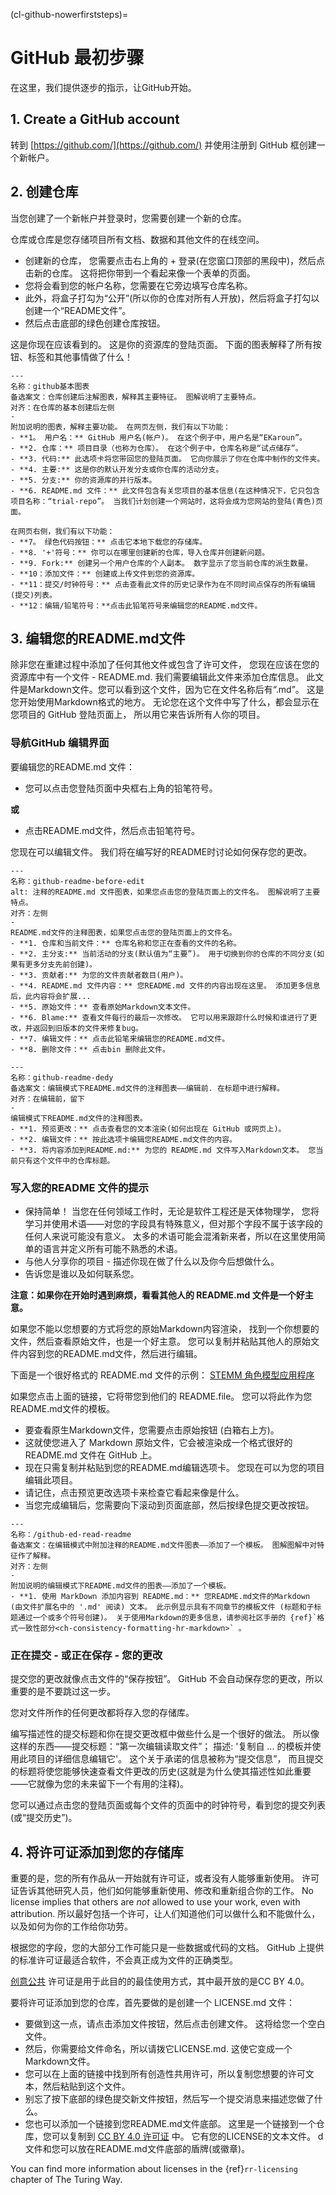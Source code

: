 (cl-github-nowerfirststeps)=
# GitHub 最初步骤

在这里，我们提供逐步的指示，让GitHub开始。

## 1. Create a GitHub account

转到 [https://github.com/](https://github.com/) 并使用注册到 GitHub 框创建一个新帐户。

## 2. 创建仓库

当您创建了一个新帐户并登录时，您需要创建一个新的仓库。

仓库或仓库是您存储项目所有文档、数据和其他文件的在线空间。

* 创建新的仓库， 您需要点击右上角的 + 登录(在您窗口顶部的黑段中)，然后点击新的仓库。 这将把你带到一个看起来像一个表单的页面。
* 您将会看到您的帐户名称，您需要在它旁边填写仓库名称。
* 此外，将盒子打勾为“公开”(所以你的仓库对所有人开放)，然后将盒子打勾以创建一个“README文件”。
* 然后点击底部的绿色创建仓库按钮。

这是你现在应该看到的。 这是你的资源库的登陆页面。 下面的图表解释了所有按钮、标签和其他事情做了什么！

```{figure} ../../figures/github-basic-diagram.jpg
---
名称：github基本图表
备选案文：仓库创建后注解图表，解释其主要特征。 图解说明了主要特点。
对齐：在仓库的基本创建后左侧
-
附加说明的图表，解释主要功能。 在网页左侧，我们有以下功能：
- **1。 用户名：** GitHub 用户名(帐户)。 在这个例子中，用户名是“EKaroun”。
- **2. 仓库：** 项目目录（也称为仓库）。 在这个例子中，仓库名称是“试点储存”。
- **3. 代码:** 此选项卡将您带回您的登陆页面。 它向你展示了你在仓库中制作的文件夹。
- **4. 主要:** 这是你的默认开发分支或你仓库的活动分支。
- **5. 分支:** 你的资源库的并行版本。
- **6. README.md 文件：** 此文件包含有关您项目的基本信息(在这种情况下，它只包含项目名称：“trial-repo”。 当我们计划创建一个网站时，这将会成为您网站的登陆(青色)页面。

在网页右侧，我们有以下功能：
- **7。 绿色代码按钮：** 点击它本地下载您的存储库。
- **8. '+'符号：** 你可以在哪里创建新的仓库，导入仓库并创建新问题。
- **9. Fork:** 创建另一个用户仓库的个人副本。 数字显示了您当前仓库的派生数量。
- **10：添加文件：** 创建或上传文件到您的资源库。
- **11：提交/时钟符号：** 点击查看此文件的历史记录作为在不同时间点保存的所有编辑(提交)列表。
- **12：编辑/铅笔符号：**点击此铅笔符号来编辑您的README.md文件。
```

## 3. 编辑您的README.md文件

除非您在重建过程中添加了任何其他文件或包含了许可文件， 您现在应该在您的资源库中有一个文件 - README.md. 我们需要编辑此文件来添加仓库信息。 此文件是Markdown文件。您可以看到这个文件，因为它在文件名称后有“.md”。 这是您开始使用Markdown格式的地方。 无论您在这个文件中写了什么，都会显示在您项目的 GitHub 登陆页面上， 所以用它来告诉所有人你的项目。

### 导航GitHub 编辑界面
要编辑您的README.md 文件：

* 您可以点击您登陆页面中央框右上角的铅笔符号。

**或**

* 点击README.md文件，然后点击铅笔符号。

您现在可以编辑文件。 我们将在编写好的README时讨论如何保存您的更改。

```{figure} ../../figures/github-readme-before-edit.jpg
---
名称：github-readme-before-edit
alt: 注释的README.md 文件图表，如果您点击您的登陆页面上的文件名。 图解说明了主要特点。
对齐：左侧
-
README.md文件的注释图表，如果您点击您的登陆页面上的文件名。
- **1. 仓库和当前文件：** 仓库名称和您正在查看的文件的名称。
- **2. 主分支:** 当前活动的分支(默认值为“主要”)。 用于切换到你的仓库的不同分支(如果有更多分支先前创建)。
- **3. 贡献者:** 为您的文件贡献者数目(用户)。
- **4. README.md 文件内容：** 您README.md 文件的内容出现在这里。 添加更多信息后，此内容将会扩展...
- **5. 原始文件：** 查看原始Markdown文本文件。
- **6. Blame:** 查看文件每行的最后一次修改。 它可以用来跟踪什么时候和谁进行了更改，并返回到旧版本的文件来修复bug。
- **7. 编辑文件：** 点击此铅笔来编辑您的README.md文件。
- **8. 删除文件：** 点击bin 删除此文件。
```

```{figure} ../../figures/github-readme-after-edit.jpg
---
名称：github-readme-dedy
备选案文：编辑模式下README.md文件的注释图表——编辑前. 在标题中进行解释。
对齐：在编辑前，留下
-
编辑模式下README.md文件的注释图表。
- **1. 预览更改：** 点击查看您的文本渲染(如何出现在 GitHub 或网页上)。
- **2. 编辑文件：** 按此选项卡编辑您README.md文件的内容。
- **3. 将内容添加到README.md:** 为您的 README.md 文件写入Markdown文本。 您当前只有这个文件中的仓库标题。
```

### 写入您的README 文件的提示

* 保持简单！ 当您在任何领域工作时，无论是软件工程还是天体物理学， 您将学习并使用术语——对您的字段具有特殊意义，但对那个字段不属于该字段的任何人来说可能没有意义。 太多的术语可能会混淆新来者，所以在这里使用简单的语言并定义所有可能不熟悉的术语。
* 与他人分享你的项目 - 描述你现在做了什么以及你今后想做什么。
* 告诉您是谁以及如何联系您。


**注意：如果你在开始时遇到麻烦，看看其他人的 README.md 文件是一个好主意。**

如果您不能以您想要的方式将您的原始Markdown内容渲染， 找到一个你想要的文件，然后查看原始文件，也是一个好主意。 您可以复制并粘贴其他人的原始文件内容到您的README.md文件，然后进行编辑。

下面是一个很好格式的 README.md 文件的示例： [STEMM 角色模型应用程序](https://github.com/KirstieJane/STEMMRoleModels/blob/gh-pages/README.md)

如果您点击上面的链接，它将带您到他们的 README.file。 您可以将此作为您README.md文件的模板。

* 要查看原生Markdown文件，您需要点击原始按钮 (白箱右上方)。
* 这就使您进入了 Markdown 原始文件，它会被渲染成一个格式很好的 README.md 文件在 GitHub 上。
* 现在只需复制并粘贴到您的README.md编辑选项卡。 您现在可以为您的项目编辑此项目。
* 请记住，点击预览更改选项卡来检查它看起来像是什么。
* 当您完成编辑后，您需要向下滚动到页面底部，然后按绿色提交更改按钮。

```{figure} ../../figures/github-edited-readme.jpg
---
名称：/github-ed-read-readme
备选案文：在编辑模式中附加注释的README.md文件图表——添加了一个模板。 图解图解中对特征作了解释。
对齐：左侧
-
附加说明的编辑模式下README.md文件的图表——添加了一个模板。
- **1. 使用 MarkDown 添加内容到 README.md：** 您README.md文件的Markdown (由文件扩展名中的 '.md' 阅读) 文本。 此示例显示具有不同章节的模板文件 (标题和子标题通过一个或多个符号创建)。 关于使用Markdown的更多信息，请参阅社区手册的 {ref}`格式一致性部分<ch-consistency-formatting-hr-markdown>` 。
```
### 正在提交 - 或正在保存 - 您的更改
提交您的更改就像点击文件的“保存按钮”。 GitHub 不会自动保存您的更改，所以重要的是不要跳过这一步。

您对文件所作的任何更改都将存入您的存储库。

编写描述性的提交标题和你在提交更改框中做些什么是一个很好的做法。 所以像这样的东西——提交标题：“第一次编辑读取文件”； 描述: '复制自 … 的模板并使用此项目的详细信息编辑它'。 这个关于承诺的信息被称为“提交信息”， 而且提交的标题将使您能够快速查看文件更改的历史(这就是为什么使其描述性如此重要――它就像为您的未来留下一个有用的注释)。

您可以通过点击您的登陆页面或每个文件的页面中的时钟符号，看到您的提交列表(或“提交历史”)。

## 4. 将许可证添加到您的存储库

重要的是，您的所有作品从一开始就有许可证，或者没有人能够重新使用。 许可证告诉其他研究人员，他们如何能够重新使用、修改和重新组合你的工作。 No license implies that others are *not* allowed to use your work, even with attribution. 所以最好包括一个许可，让人们知道他们可以做什么和不能做什么，以及如何为你的工作给你功劳。

根据您的字段，您的大部分工作可能只是一些数据或代码的文档。 GitHub 上提供的标准许可证最适合软件，不会真正成为文件的正确类型。

[创意公共](https://creativecommons.org/licenses/) 许可证是用于此目的的最佳使用方式，其中最开放的是CC BY 4.0。

要将许可证添加到您的仓库，首先要做的是创建一个 LICENSE.md 文件：

* 要做到这一点，请点击添加文件按钮，然后点击创建文件。 这将给您一个空白文件。
* 然后，你需要给文件命名，所以请拨它LICENSE.md. 这使它变成一个Markdown文件。
* 您可以在上面的链接中找到所有创造性共用许可，所以复制您想要的许可文本，然后粘贴到这个文件。
* 别忘了按下底部的绿色提交新文件按钮，然后写一个提交消息来描述您做了什么。
* 您也可以添加一个链接到您README.md文件底部。 这里是一个链接到一个仓库，您可以复制到 [CC BY 4.0 许可证](https://github.com/santisoler/cc-licenses) 中。 它有您的LICENSE的文本文件。 d 文件和您可以放在README.md文件底部的盾牌(或徽章)。

You can find more information about licenses in the {ref}`rr-licensing` chapter of The Turing Way.
